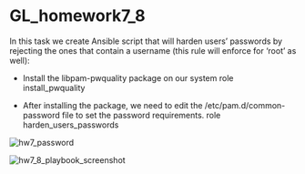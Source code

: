# GL_homework7_8

In this task we create Ansible script that will harden users’ passwords by rejecting the ones that contain a username (this rule will enforce  for ‘root’ as well):
- Install the libpam-pwquality package on our system
  role install_pwquality
  
- After installing the package, we need to edit the /etc/pam.d/common-password file to set the password requirements.
  role harden_users_passwords

![hw7_password](https://user-images.githubusercontent.com/105345932/212575152-3964a30d-2013-4f06-9481-d99f07cd14c1.png)

![hw7_8_playbook_screenshot](https://user-images.githubusercontent.com/105345932/212575162-5011a913-16ce-476c-9c7f-77da79960db7.png)
